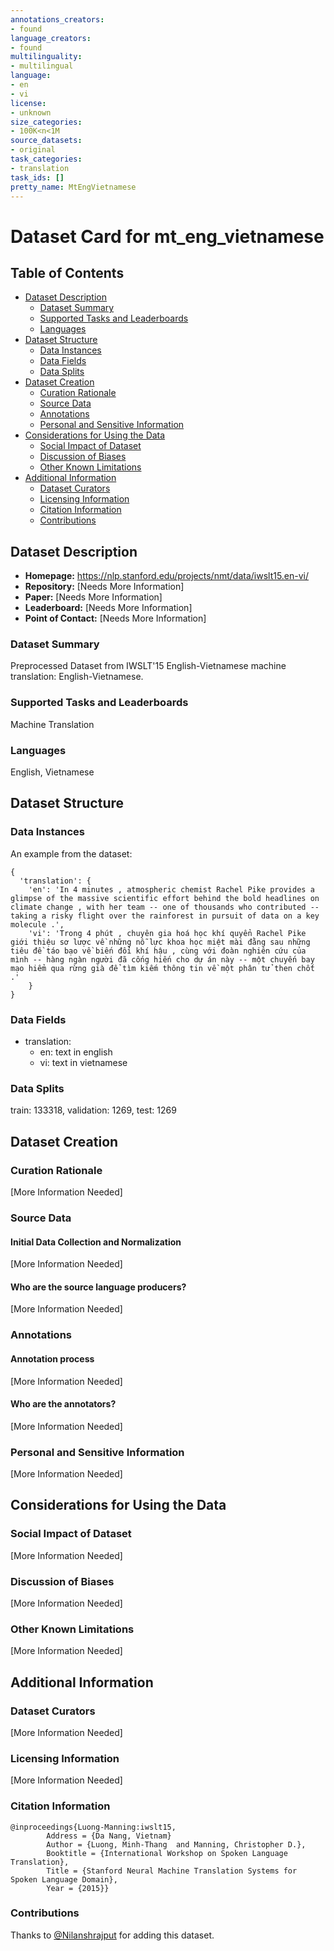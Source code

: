 ```yaml
---
annotations_creators:
- found
language_creators:
- found
multilinguality:
- multilingual
language:
- en
- vi
license:
- unknown
size_categories:
- 100K<n<1M
source_datasets:
- original
task_categories:
- translation
task_ids: []
pretty_name: MtEngVietnamese
---
```


# Dataset Card for mt_eng_vietnamese

## Table of Contents
- [Dataset Description](#dataset-description)
  - [Dataset Summary](#dataset-summary)
  - [Supported Tasks and Leaderboards](#supported-tasks-and-leaderboards)
  - [Languages](#languages)
- [Dataset Structure](#dataset-structure)
  - [Data Instances](#data-instances)
  - [Data Fields](#data-fields)
  - [Data Splits](#data-splits)
- [Dataset Creation](#dataset-creation)
  - [Curation Rationale](#curation-rationale)
  - [Source Data](#source-data)
  - [Annotations](#annotations)
  - [Personal and Sensitive Information](#personal-and-sensitive-information)
- [Considerations for Using the Data](#considerations-for-using-the-data)
  - [Social Impact of Dataset](#social-impact-of-dataset)
  - [Discussion of Biases](#discussion-of-biases)
  - [Other Known Limitations](#other-known-limitations)
- [Additional Information](#additional-information)
  - [Dataset Curators](#dataset-curators)
  - [Licensing Information](#licensing-information)
  - [Citation Information](#citation-information)
  - [Contributions](#contributions)

## Dataset Description

- **Homepage:** https://nlp.stanford.edu/projects/nmt/data/iwslt15.en-vi/
- **Repository:** [Needs More Information]
- **Paper:** [Needs More Information]
- **Leaderboard:** [Needs More Information]
- **Point of Contact:** [Needs More Information]

### Dataset Summary

Preprocessed Dataset from IWSLT'15 English-Vietnamese machine translation: English-Vietnamese.

### Supported Tasks and Leaderboards

Machine Translation 

### Languages

English, Vietnamese

## Dataset Structure

### Data Instances

An example from the dataset:
```
{
  'translation': {
    'en': 'In 4 minutes , atmospheric chemist Rachel Pike provides a glimpse of the massive scientific effort behind the bold headlines on climate change , with her team -- one of thousands who contributed -- taking a risky flight over the rainforest in pursuit of data on a key molecule .', 
    'vi': 'Trong 4 phút , chuyên gia hoá học khí quyển Rachel Pike giới thiệu sơ lược về những nỗ lực khoa học miệt mài đằng sau những tiêu đề táo bạo về biến đổi khí hậu , cùng với đoàn nghiên cứu của mình -- hàng ngàn người đã cống hiến cho dự án này -- một chuyến bay mạo hiểm qua rừng già để tìm kiếm thông tin về một phân tử then chốt .'
    }
}
```


### Data Fields

- translation:
  - en: text in english
  - vi: text in vietnamese


### Data Splits

train: 133318, validation: 1269, test: 1269

## Dataset Creation

### Curation Rationale

[More Information Needed]

### Source Data

#### Initial Data Collection and Normalization

[More Information Needed]

#### Who are the source language producers?

[More Information Needed]

### Annotations

#### Annotation process

[More Information Needed]

#### Who are the annotators?

[More Information Needed]

### Personal and Sensitive Information

[More Information Needed]

## Considerations for Using the Data

### Social Impact of Dataset

[More Information Needed]

### Discussion of Biases

[More Information Needed]

### Other Known Limitations

[More Information Needed]

## Additional Information

### Dataset Curators

[More Information Needed]

### Licensing Information

[More Information Needed]

### Citation Information

```
@inproceedings{Luong-Manning:iwslt15,
        Address = {Da Nang, Vietnam}
        Author = {Luong, Minh-Thang  and Manning, Christopher D.},
        Booktitle = {International Workshop on Spoken Language Translation},
        Title = {Stanford Neural Machine Translation Systems for Spoken Language Domain},
        Year = {2015}}

```

### Contributions

Thanks to [@Nilanshrajput](https://github.com/Nilanshrajput) for adding this dataset.
